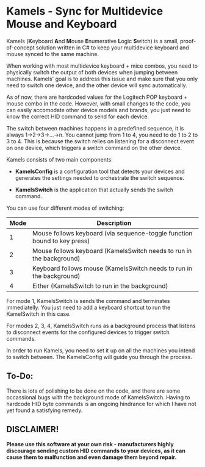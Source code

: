 # Kamels - Sync for Multidevice Mouse and Keyboard

Kamels (**K**eyboard **A**nd **M**ouse **E**numerative **L**ogic **S**witch) is a small, proof-of-concept solution written in C# to keep your multidevice keyboard and mouse synced to the same machine.

When working with most multidevice keyboard + mice combos, you need to physically switch the output of both devices when jumping between machines. Kamels' goal is to address this issue and make sure that you only need to switch one device, and the other device will sync automatically.

As of now, there are hardcoded values for the Logitech POP keyboard + mouse combo in the code. However, with small changes to the code, you can easily accomodate other device models and brands, you just need to know the correct HID command to send for each device.

The switch between machines happens in a predefined sequence, it is always 1->2->3->...->n. You cannot jump from 1 to 4, you need to do 1 to 2 to 3 to 4. This is because the switch relies on listening for a disconnect event on one device, which triggers a switch command on the other device.

Kamels consists of two main components:

- **KamelsConfig** is a configuration tool that detects your devices and generates the settings needed to orchestrate the switch sequence.

- **KamelsSwitch** is the application that actually sends the switch command.

You can use four different modes of switching:

| Mode | Description |
| ---- | ----------- |
| 1    | Mouse follows keyboard (via sequence-toggle function bound to key press) |
| 2    | Mouse follows keyboard (KamelsSwitch needs to run in the background) |
| 3    | Keyboard follows mouse (KamelsSwitch needs to run in the background) |
| 4    | Either (KamelsSwitch to run in the background) |

For mode 1, KamelsSwitch is sends the command and terminates immediatelly. You just need to add a keyboard shortcut to run the KamelSwitch in this case.

For modes 2, 3, 4, KamelsSwitch runs as a background process that listens to disconnect events for the configured devices to trigger switch commands.

In order to run Kamels, you need to set it up on all the machines you intend to switch between. The KamelsConfig will guide you through the process.

## To-Do:

There is lots of polishing to be done on the code, and there are some occassional bugs with the background mode of KamelsSwitch. Having to hardcode HID byte commands is an ongoing hindrance for which I have not yet found a satisfying remedy.

## DISCLAIMER!

**Please use this software at your own risk - manufacturers highly discourage sending custom HID commands to your devices, as it can cause them to malfunction and even damage them beyond repair.**